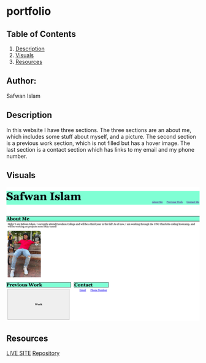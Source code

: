 # portfolio

## Table of Contents 
1. [Description](#description)
2. [Visuals](#visuals)
3. [Resources](#resources)

## Author:

Safwan Islam

## Description
In this website I have three sections. The three sections are an about me, which includes some stuff about myself, and a picture. The second section is a previous work section, which is not filled but has a hover image. The last section is a contact section which has links to my email and my phone number. 



## Visuals
![Portfolio](./assets/images/Safwan-Islam-Portfolio.png)

## Resources
[LIVE SITE](https://saislam10.github.io/portfolio/)
[Repository](https://github.com/saislam10/portfolio)
